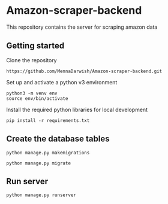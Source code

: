 # Amazon-scraper-backend


This repository contains the server for scraping amazon data

## Getting started

Clone the repository

```
https://github.com/MennaDarwish/Amazon-scraper-backend.git
```

Set up and activate a python v3 environment

```
python3 -m venv env
source env/bin/activate
```

Install the required python libraries for local development

```
pip install -r requirements.txt
```

## Create the database tables
```
python manage.py makemigrations
```
```
python manage.py migrate
```

## Run server
```
python manage.py runserver
```

